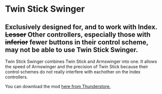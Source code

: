 # Twin Stick Swinger

## Exclusively designed for, and to work with Index. ~~Lesser~~ Other controllers, especially those with ~~inferior~~ fewer buttons in their control scheme, may not be able to use Twin Stick Swinger.

Twin Stick Swinger combines Twin Stick and Armswinger into one. It allows the speed of Armswinger and the precision of Twin Stick because their control schemes do not really interfere with eachother on the Index controllers.

You can download the mod [here from Thunderstore.](https://h3vr.thunderstore.io/package/Potatoes/Potatoes_Twin_Stick_Swinger/)
